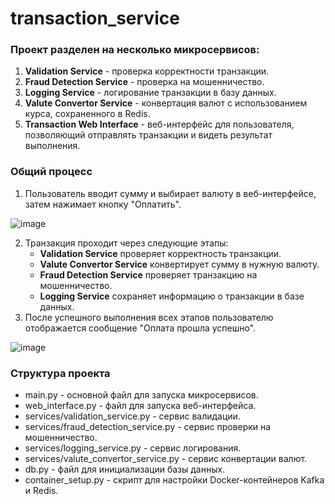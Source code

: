 # transaction_service
### Проект разделен на несколько микросервисов:
1. **Validation Service** - проверка корректности транзакции.
2. **Fraud Detection Service** - проверка на мошенничество.
3. **Logging Service** - логирование транзакции в базу данных.
4. **Valute Convertor Service** - конвертация валют с использованием курса, сохраненного в Redis.
5. **Transaction Web Interface** - веб-интерфейс для пользователя, позволяющий отправлять транзакции и видеть результат выполнения.
### Общий процесс
1. Пользователь вводит сумму и выбирает валюту в веб-интерфейсе, затем нажимает кнопку "Оплатить".

![image](https://github.com/user-attachments/assets/0b76fac8-0b3d-4316-b958-f97a3f6e6ceb)

2. Транзакция проходит через следующие этапы:
   - **Validation Service** проверяет корректность транзакции.
   - **Valute Convertor Service** конвертирует сумму в нужную валюту.
   - **Fraud Detection Service** проверяет транзакцию на мошенничество.
   - **Logging Service** сохраняет информацию о транзакции в базе данных.
3. После успешного выполнения всех этапов пользователю отображается сообщение "Оплата прошла успешно".

![image](https://github.com/user-attachments/assets/00408592-ae85-4d8c-84fe-130d904fc900)

### Структура проекта
  - main.py - основной файл для запуска микросервисов.
  - web_interface.py - файл для запуска веб-интерфейса.
  - services/validation_service.py - сервис валидации.
  - services/fraud_detection_service.py - сервис проверки на мошенничество.
  - services/logging_service.py - сервис логирования.
  - services/valute_convertor_service.py - сервис конвертации валют.
  - db.py - файл для инициализации базы данных.
  - container_setup.py - скрипт для настройки Docker-контейнеров Kafka и Redis.
